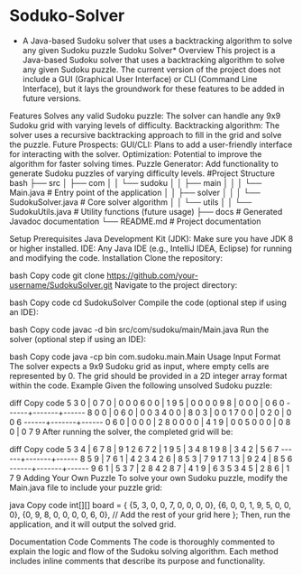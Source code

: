 # Soduko-Solver
* A Java-based Sudoku solver that uses a backtracking algorithm to solve any given Sudoku puzzle
 Sudoku Solver*
Overview
This project is a Java-based Sudoku solver that uses a backtracking algorithm to solve any given Sudoku puzzle. The current version of the project does not include a GUI (Graphical User Interface) or CLI (Command Line Interface), but it lays the groundwork for these features to be added in future versions.

Features
Solves any valid Sudoku puzzle: The solver can handle any 9x9 Sudoku grid with varying levels of difficulty.
Backtracking algorithm: The solver uses a recursive backtracking approach to fill in the grid and solve the puzzle.
Future Prospects:
GUI/CLI: Plans to add a user-friendly interface for interacting with the solver.
Optimization: Potential to improve the algorithm for faster solving times.
Puzzle Generator: Add functionality to generate Sudoku puzzles of varying difficulty levels.
#Project Structure
bash
├── src
│   ├── com
│   │   └── sudoku
│   │       ├── main
│   │       │   └── Main.java            # Entry point of the application
│   │       ├── solver
│   │       │   └── SudokuSolver.java     # Core solver algorithm
│   │       └── utils
│   │           └── SudokuUtils.java      # Utility functions (future usage)
├── docs                                 # Generated Javadoc documentation
└── README.md                            # Project documentation

Setup
Prerequisites
Java Development Kit (JDK): Make sure you have JDK 8 or higher installed.
IDE: Any Java IDE (e.g., IntelliJ IDEA, Eclipse) for running and modifying the code.
Installation
Clone the repository:

bash
Copy code
git clone https://github.com/your-username/SudokuSolver.git
Navigate to the project directory:

bash
Copy code
cd SudokuSolver
Compile the code (optional step if using an IDE):

bash
Copy code
javac -d bin src/com/sudoku/main/Main.java
Run the solver (optional step if using an IDE):

bash
Copy code
java -cp bin com.sudoku.main.Main
Usage
Input Format
The solver expects a 9x9 Sudoku grid as input, where empty cells are represented by 0.
The grid should be provided in a 2D integer array format within the code.
Example
Given the following unsolved Sudoku puzzle:

diff
Copy code
5 3 0 | 0 7 0 | 0 0 0
6 0 0 | 1 9 5 | 0 0 0
0 9 8 | 0 0 0 | 0 6 0
------+-------+------
8 0 0 | 0 6 0 | 0 0 3
4 0 0 | 8 0 3 | 0 0 1
7 0 0 | 0 2 0 | 0 0 6
------+-------+------
0 6 0 | 0 0 0 | 2 8 0
0 0 0 | 4 1 9 | 0 0 5
0 0 0 | 0 8 0 | 0 7 9
After running the solver, the completed grid will be:

diff
Copy code
5 3 4 | 6 7 8 | 9 1 2
6 7 2 | 1 9 5 | 3 4 8
1 9 8 | 3 4 2 | 5 6 7
------+-------+------
8 5 9 | 7 6 1 | 4 2 3
4 2 6 | 8 5 3 | 7 9 1
7 1 3 | 9 2 4 | 8 5 6
------+-------+------
9 6 1 | 5 3 7 | 2 8 4
2 8 7 | 4 1 9 | 6 3 5
3 4 5 | 2 8 6 | 1 7 9
Adding Your Own Puzzle
To solve your own Sudoku puzzle, modify the Main.java file to include your puzzle grid:

java
Copy code
int[][] board = {
    {5, 3, 0, 0, 7, 0, 0, 0, 0},
    {6, 0, 0, 1, 9, 5, 0, 0, 0},
    {0, 9, 8, 0, 0, 0, 0, 6, 0},
    // Add the rest of your grid here
};
Then, run the application, and it will output the solved grid.

Documentation
Code Comments
The code is thoroughly commented to explain the logic and flow of the Sudoku solving algorithm. Each method includes inline comments that describe its purpose and functionality.
